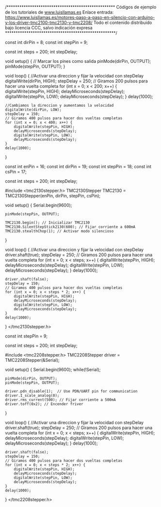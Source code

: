 /***************************************************
Códigos de ejemplo de los tutoriales de www.luisllamas.es
Enlace entrada: https://www.luisllamas.es/motores-paso-a-paso-en-silencio-con-arduino-y-los-driver-tmc2100-tmc2130-y-tmc2208/
Todo el contenido distribuido bajo licencia CCC, salvo indicación expresa
****************************************************/

const int dirPin = 8;
const int stepPin = 9;

const int steps = 200;
int stepDelay;

void setup() {
	// Marcar los pines como salida
	pinMode(dirPin, OUTPUT);
	pinMode(stepPin, OUTPUT);
}

void loop() {
	//Activar una direccion y fijar la velocidad con stepDelay
	digitalWrite(dirPin, HIGH);
	stepDelay = 250;
	// Giramos 200 pulsos para hacer una vuelta completa
	for (int x = 0; x < 200; x++) {
		digitalWrite(stepPin, HIGH);
		delayMicroseconds(stepDelay);
		digitalWrite(stepPin, LOW);
		delayMicroseconds(stepDelay);
	}
	delay(1000);

	//Cambiamos la direccion y aumentamos la velocidad
	digitalWrite(dirPin, LOW);
	stepDelay = 150;
	// Giramos 400 pulsos para hacer dos vueltas completas
	for (int x = 0; x < 400; x++) {
		digitalWrite(stepPin, HIGH);
		delayMicroseconds(stepDelay);
		digitalWrite(stepPin, LOW);
		delayMicroseconds(stepDelay);
	}
	delay(1000);
}


const int enPin = 16;
const int dirPin = 19;
const int stepPin = 18;
const int csPin = 17;

const int steps = 200;
int stepDelay;

#include <tmc2130stepper.h>
TMC2130Stepper TMC2130 = TMC2130Stepper(enPin, dirPin, stepPin, csPin);

void setup() {
	Serial.begin(9600);

	pinMode(stepPin, OUTPUT);
	
	TMC2130.begin(); // Inicializar TMC2130
	TMC2130.SilentStepStick2130(600); // Fijar corriente a 600mA
	TMC2130.stealthChop(1); // Activar modo silencioso
}


void loop() {
	//Activar una direccion y fijar la velocidad con stepDelay
	driver.shaft(true);
	stepDelay = 250;
	// Giramos 200 pulsos para hacer una vuelta completa
	for (int x = 0; x < steps; x++) {
		digitalWrite(stepPin, HIGH);
		delayMicroseconds(stepDelay);
		digitalWrite(stepPin, LOW);
		delayMicroseconds(stepDelay);
	}
	delay(1000);

	driver.shaft(false);
	stepDelay = 150;
	// Giramos 400 pulsos para hacer dos vueltas completas
	for (int x = 0; x < steps * 2; x++) {
		digitalWrite(stepPin, HIGH);
		delayMicroseconds(stepDelay);
		digitalWrite(stepPin, LOW);
		delayMicroseconds(stepDelay);
	}
	delay(1000);
}
</tmc2130stepper.h>

const int stepPin = 9;

const int steps = 200;
int stepDelay;

#include <tmc2208stepper.h>
TMC2208Stepper driver = TMC2208Stepper(&Serial);

void setup() {
	Serial.begin(9600);
	while(!Serial);

	pinMode(dirPin, OUTPUT);
	pinMode(stepPin, OUTPUT);
	
	driver.pdn_disable(1);	// Use PDN/UART pin for communication
	driver.I_scale_analog(0);
	driver.rms_current(500); // Fijar corriente a 500mA
	driver.toff(0x2); // Encender friver
}

void loop() {
	//Activar una direccion y fijar la velocidad con stepDelay
	driver.shaft(true);
	stepDelay = 250;
	// Giramos 200 pulsos para hacer una vuelta completa
	for (int x = 0; x < steps; x++) {
		digitalWrite(stepPin, HIGH);
		delayMicroseconds(stepDelay);
		digitalWrite(stepPin, LOW);
		delayMicroseconds(stepDelay);
	}
	delay(1000);

	driver.shaft(false);
	stepDelay = 150;
	// Giramos 400 pulsos para hacer dos vueltas completas
	for (int x = 0; x < steps * 2; x++) {
		digitalWrite(stepPin, HIGH);
		delayMicroseconds(stepDelay);
		digitalWrite(stepPin, LOW);
		delayMicroseconds(stepDelay);
	}
	delay(1000);
}
</tmc2208stepper.h>